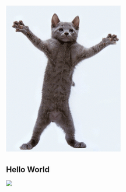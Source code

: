 # ![Created GIF](https://github.com/ALS-Engineer/ALS-Engineer/blob/master/giphy.gif?raw=true)

## Hello World
<img src="https://render.githubusercontent.com/render/math?math=e^{i \pi} = \text{Hello World}">
